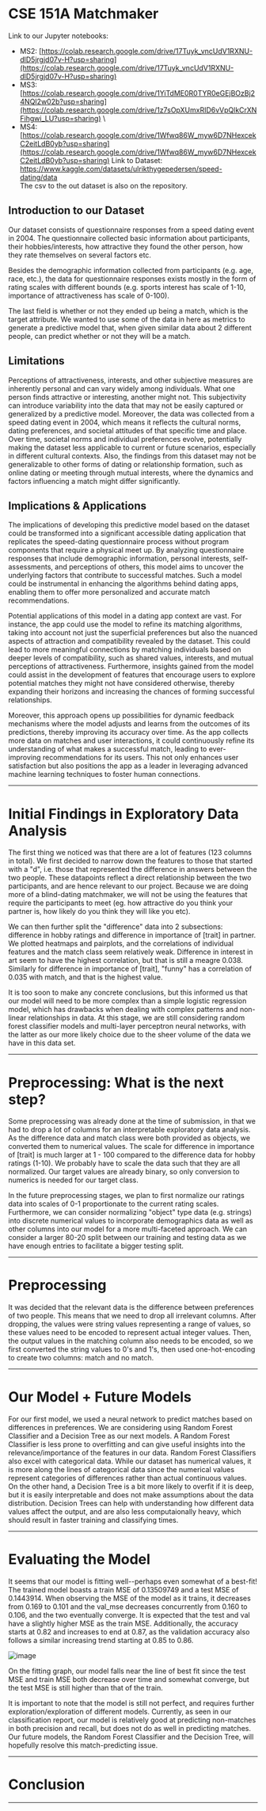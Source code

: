 # CSE 151A Matchmaker

Link to our Jupyter notebooks: 
* MS2: [https://colab.research.google.com/drive/17Tuyk_vncUdV1RXNU-dlD5jrgjd07v-H?usp=sharing](https://colab.research.google.com/drive/17Tuyk_vncUdV1RXNU-dlD5jrgjd07v-H?usp=sharing)
* MS3: [https://colab.research.google.com/drive/1YiTdME0R0TYR0eGEjBOzBj24NQI2w02b?usp=sharing](https://colab.research.google.com/drive/1z7sOpXUmxRID6vVpQlkCrXNFihgwi_LU?usp=sharing) \
* MS4: [https://colab.research.google.com/drive/1Wfwq86W_myw6D7NHexcekC2eitLdB0yb?usp=sharing](https://colab.research.google.com/drive/1Wfwq86W_myw6D7NHexcekC2eitLdB0yb?usp=sharing)
Link to Dataset: https://www.kaggle.com/datasets/ulrikthygepedersen/speed-dating/data \
The csv to the out dataset is also on the repository. 

## Introduction to our Dataset
Our dataset consists of questionnaire responses from a speed dating event in 2004. The questionnaire collected basic information about participants, their hobbies/interests, how attractive they found the other person, how they rate themselves on several factors etc. 

Besides the demographic information collected from participants (e.g. age, race, etc.), the data for questionnaire responses exists mostly in the form of rating scales with different bounds (e.g. sports interest has scale of 1-10, importance of attractiveness has scale of 0-100). 

The last field is whether or not they ended up being a match, which is the target attribute. We wanted to use some of the data in here as metrics to generate a predictive model that, when given similar data about 2 different people, can predict whether or not they will be a match. 

## Limitations
Perceptions of attractiveness, interests, and other subjective measures are inherently personal and can vary widely among individuals. What one person finds attractive or interesting, another might not. This subjectivity can introduce variability into the data that may not be easily captured or generalized by a predictive model. Moreover, the data was collected from a speed dating event in 2004, which means it reflects the cultural norms, dating preferences, and societal attitudes of that specific time and place. Over time, societal norms and individual preferences evolve, potentially making the dataset less applicable to current or future scenarios, especially in different cultural contexts. Also, the findings from this dataset may not be generalizable to other forms of dating or relationship formation, such as online dating or meeting through mutual interests, where the dynamics and factors influencing a match might differ significantly.

## Implications & Applications
The implications of developing this predictive model based on the dataset could be transformed into a significant accessible dating application that replicates the speed-dating questionnaire process without program components that require a physical meet up. By analyzing questionnaire responses that include demographic information, personal interests, self-assessments, and perceptions of others, this model aims to uncover the underlying factors that contribute to successful matches. Such a model could be instrumental in enhancing the algorithms behind dating apps, enabling them to offer more personalized and accurate match recommendations.

Potential applications of this model in a dating app context are vast. For instance, the app could use the model to refine its matching algorithms, taking into account not just the superficial preferences but also the nuanced aspects of attraction and compatibility revealed by the dataset. This could lead to more meaningful connections by matching individuals based on deeper levels of compatibility, such as shared values, interests, and mutual perceptions of attractiveness. Furthermore, insights gained from the model could assist in the development of features that encourage users to explore potential matches they might not have considered otherwise, thereby expanding their horizons and increasing the chances of forming successful relationships.

Moreover, this approach opens up possibilities for dynamic feedback mechanisms where the model adjusts and learns from the outcomes of its predictions, thereby improving its accuracy over time. As the app collects more data on matches and user interactions, it could continuously refine its understanding of what makes a successful match, leading to ever-improving recommendations for its users. This not only enhances user satisfaction but also positions the app as a leader in leveraging advanced machine learning techniques to foster human connections.

---
# Initial Findings in Exploratory Data Analysis 
The first thing we noticed was that there are a lot of features (123 columns in total). We first decided to narrow down the features to those that started with a "d", i.e. those that represented the difference in answers between the two people. These datapoints reflect a direct relationship between the two participants, and are hence relevant to our project. Because we are doing more of a blind-dating matchmaker, we will not be using the features that require the participants to meet (eg. how attractive do you think your partner is, how likely do you think they will like you etc).

We can then further split the "difference" data into 2 subsections: difference in hobby ratings and difference in importance of [trait] in partner. We plotted heatmaps and pairplots, and the correlations of individual features and the match class seem relatively weak. Difference in interest in art seem to have the highest correlation, but that is still a meagre 0.038. Similarly for difference in importance of [trait], "funny" has a correlation of 0.035 with match, and that is the highest value.

It is too soon to make any concrete conclusions, but this informed us that our model will need to be more complex than a simple logistic regression model, which has drawbacks when dealing with complex patterns and non-linear relationships in data. At this stage, we are still considering random forest classifier models and multi-layer perceptron neural networks, with the latter as our more likely choice due to the sheer volume of the data we have in this data set. 

---
# Preprocessing: What is the next step?
Some preprocessing was already done at the time of submission, in that we had to drop a lot of columns for an interpretable exploratory data analysis. As the difference data and match class were both provided as objects, we converted them to numerical values. The scale for difference in importance of [trait] is much larger at 1 - 100 compared to the difference data for hobby ratings (1-10). We probably have to scale the data such that they are all normalized. Our target values are already binary, so only conversion to numerics is needed for our target class.

In the future preprocessing stages, we plan to first normalize our ratings data into scales of 0-1 proportionate to the current rating scales. Furthermore, we can consider normalizing "object" type data (e.g. strings) into discrete numerical values to incorporate demographics data as well as other columns into our model for a more multi-faceted approach. We can consider a larger 80-20 split between our training and testing data as we have enough entries to facilitate a bigger testing split.

---
# Preprocessing
It was decided that the relevant data is the difference between preferences of two people. This means that we need to drop all irrelevant columns. After dropping, the values were string values representing a range of values, so these values need to be encoded to represent actual integer values. Then, the output values in the matching column also needs to be encoded, so we first converted the string values to 0's and 1's, then used one-hot-encoding to create two columns: match and no match.

---
# Our Model + Future Models
For our first model, we used a neural network to predict matches based on differences in preferences.  We are considering using Random Forest Classifier and a Decision Tree as our next models. A Random Forest Classifier is less prone to overfitting and can give useful insights into the relevance/importance of the features in our data. Random Forest Classifiers also excel with categorical data. While our dataset has numerical values, it is more along the lines of categorical data since the numerical values represent categories of differences rather than actual continuous values. On the other hand, a Decision Tree is a bit more likely to overfit if it is deep, but it is easily interpretable and does not make assumptions about the data distribution. Decision Trees can help with understanding how different data values affect the output, and are also less computaionally heavy, which should result in faster training and classifying times.

---
# Evaluating the Model
It seems that our model is fitting well--perhaps even somewhat of a best-fit! The trained model boasts a train MSE of 0.13509749 and a test MSE of 0.1443914. When observing the MSE of the model as it trains, it decreases from 0.169 to 0.101 and the val_mse decreases concurrently from 0.160 to 0.106, and the two eventually converge. It is expected that the test and val have a slightly higher MSE as the train MSE. Additionally, the accuracy starts at 0.82 and increases to end at 0.87, as the validation accuracy also follows a similar increasing trend starting at 0.85 to 0.86. 

![image](https://github.com/s-fereidooni/CSE151A_matchmaker/assets/107325918/4219dbe7-27bb-4cb3-aad2-a3eaff4aca26)

On the fitting graph, our model falls near the line of best fit since the test MSE and train MSE both decrease over time and somewhat converge, but the test MSE is still higher than that of the train. 

It is important to note that the model is still not perfect, and requires further exploration/exploration of different models. Currently, as seen in our classification report, our model is relatively good at predicting non-matches in both precision and recall, but does not do as well in predicting matches. Our future models, the Random Forest Classifier and the Decision Tree, will hopefully resolve this match-predicting issue. 

---
# Conclusion

---
